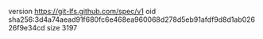 version https://git-lfs.github.com/spec/v1
oid sha256:3d4a74aead91f680fc6e468ea960068d278d5eb91afdf9d8d1ab02626f9e34cd
size 3197
